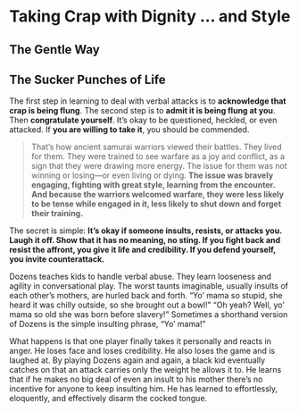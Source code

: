 # Taking Crap with Dignity ... and Style

## The Gentle Way

## The Sucker Punches of Life

The first step in learning to deal with verbal attacks is to **acknowledge that crap is being flung**. The second step is to **admit it is being flung at you**. Then **congratulate yourself**. It’s okay to be questioned, heckled, or even attacked. If **you are willing to take it**, you should be commended.

> That’s how ancient samurai warriors viewed their battles. They lived for them. They were trained to see warfare as a joy and conflict, as a sign that they were drawing more energy. The issue for them was not winning or losing—or even living or dying. **The issue was bravely engaging, fighting with great style, learning from the encounter. And because the warriors welcomed warfare, they were less likely to be tense while engaged in it, less likely to shut down and forget their training.**

The secret is simple: **It’s okay if someone insults, resists, or attacks you. Laugh it off. Show that it has no meaning, no sting. If you fight back and resist the affront, you give it life and credibility. If you defend yourself, you invite counterattack.**

Dozens teaches kids to handle verbal abuse. They learn looseness and agility in conversational play. The worst taunts imaginable, usually insults of each other’s mothers, are hurled back and forth. “Yo’ mama so stupid, she heard it was chilly outside, so she brought out a bowl!” “Oh yeah? Well, yo’ mama so old she was born before slavery!” Sometimes a shorthand version of Dozens is the simple insulting phrase, “Yo’ mama!”

What happens is that one player finally takes it personally and reacts in anger. He loses face and loses credibility. He also loses the game and is laughed at. By playing Dozens again and again, a black kid eventually catches on that an attack carries only the weight he allows it to. He learns that if he makes no big deal of even an insult to his mother there’s no incentive for anyone to keep insulting him. He has learned to effortlessly, eloquently, and effectively disarm the cocked tongue.
